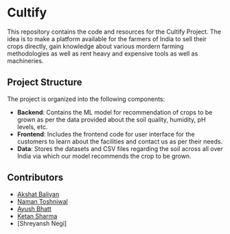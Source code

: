 # Cultify

This repository contains the code and resources for the Cultify Project. The idea is to make a platform available for the farmers of India to sell their crops directly, gain knowledge about various mordern farming methodologies as well as rent heavy and expensive tools as well as machineries.

## Project Structure

The project is organized into the following components:

- **Backend**: Contains the ML model for recommendation of crops to be grown as per the data provided about the soil quality, humidity, pH levels, etc.
- **Frontend**: Includes the frontend code for user interface for the customers to learn about the facilities and contact us as per their needs.
- **Data**: Stores the datasets and CSV files regarding the soil across all over India via which our model recommends the crop to be grown.

## Contributors

- [Akshat Baliyan](https://github.com/akshatd15)
- [Naman Toshniwal](https://github.com/naman-toshniwal)
- [Ayush Bhatt](https://github.com/AyushB21)
- [Ketan Sharma](https://github.com/sharmaketan14)
- [Shreyansh Negi]
